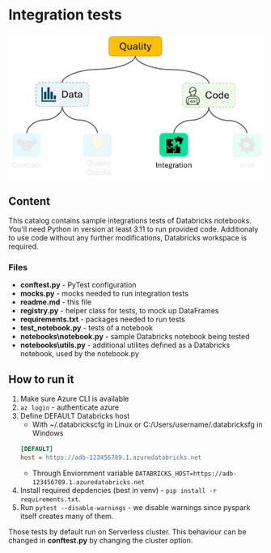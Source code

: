 # Integration tests

![tests](../media/tests_hierarchy_integration.png)

## Content

This catalog contains sample integrations tests of Databricks notebooks. You'll need Python in version at least 3.11 to run provided code. Additionaly
to use code without any further modifications, Databricks workspace is required.

### Files

- **conftest.py** - PyTest configuration
- **mocks.py** - mocks needed to run integration tests
- **readme.md** - this file
- **registry.py** - helper class for tests, to mock up DataFrames
- **requirements.txt** - packages needed to run tests
- **test_notebook.py** - tests of a notebook
- **notebooks\notebook.py** - sample Databricks notebook being tested
- **notebooks\utils.py** - additional utilites defined as a Databricks notebook, used by the notebook.py

## How to run it

1. Make sure Azure CLI is available
2. `az login` - authenticate azure
3. Define DEFAULT Databricks host
   - With ~/.databrickscfg in Linux or C:/Users/username/.databricksfg in Windows
   ```ini
   [DEFAULT]
   host = https://adb-123456789.1.azuredatabricks.net
   ```
   - Through Enviornment variable `DATABRICKS_HOST=https://adb-123456789.1.azuredatabricks.net`
4. Install required depdencies (best in venv) - `pip install -r requirements.txt`.
5. Run `pytest --disable-warnings` - we disable warnings since pyspark itself creates many of them.

Those tests by default run on Serverless cluster. This behaviour can be changed in **conftest.py** by changing the cluster option. 